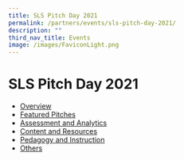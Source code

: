 ```yaml
---
title: SLS Pitch Day 2021
permalink: /partners/events/sls-pitch-day-2021/
description: ""
third_nav_title: Events
image: /images/FaviconLight.png
---
```

<h1>SLS Pitch Day 2021</h1>
<ul>
  <li><a target="_blank" href="/partners/events/overview-2021/">Overview</a></li>
  <li><a target="_blank" href="/partners/events/featured-pitches-2021/">Featured Pitches</a></li>
  <li><a target="_blank" href="/partners/events/assessment-and-analytics-2021/">Assessment and Analytics</a></li>
  <li><a target="_blank" href="/partners/events/content-and-resources-2021/">Content and Resources</a></li>
  <li><a target="_blank" href="/partners/events/pedagogy-and-instruction-2021/">Pedagogy and Instruction</a></li>
  <li><a target="_blank" href="/partners/events/others-2021/">Others</a></li>
</ul>